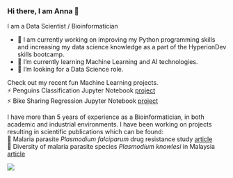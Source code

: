 ### Hi there, I am Anna 👋

I am a Data Scientist / Bioinformatician

- 🔭 I am currently working on improving my Python programming skills and increasing my data science knowledge as a part of the HyperionDev skills bootcamp.
- 🌱 I’m currently learning Machine Learning and AI technologies.
- 🤔 I’m looking for a Data Science role.


Check out my recent fun Machine Learning projects. <br />
⚡ Penguins Classification Jupyter Notebook [project](https://github.com/ania293/Classification_penguins) <br />
⚡ Bike Sharing Regression Jupyter Notebook [project](https://github.com/ania293/Regression_Bike_Sharing)

I have more than 5 years of experience as a Bioinformatician, in both academic and industrial environments. I have been working on projects resulting in scientific publications which can be found:<br />
🧬 Malaria parasite _Plasmodium falciparum_ drug resistance study [article](https://doi.org/10.1371/journal.pgen.1009268) <br />
🧬 Diversity of malaria parasite species _Plasmodium knowlesi_ in Malaysia [article](10.1038/s41598-023-29368-4)



<p align="left">
<!--<code>Connect With me 😊</code><br><br> -->
<a href="https://www.linkedin.com/in/anna-turkiewicz-0ba3a993/"><img src="https://img.shields.io/badge/-Anna%20Turkiewicz-0077B5?style=flat&logo=Linkedin&logoColor=white"/></a>
<!--<a href="https://instagram.com/iamarwaz"><img src="https://img.shields.io/badge/-@iamarwaz-E4405F?style=flat&logo=Instagram&logoColor=white"/></a>-->
</p><br>

<!--
**ania293/ania293** is a ✨ _special_ ✨ repository because its `README.md` (this file) appears on your GitHub profile.

Here are some ideas to get you started:

- 🔭 I’m currently working on ...
- 🌱 I’m currently learning ...
- 👯 I’m looking to collaborate on ...
- 🤔 I’m looking for help with ...
- 💬 Ask me about ...
- 📫 How to reach me: ...
- 😄 Pronouns: ...
- ⚡ Fun fact: ...
-->
